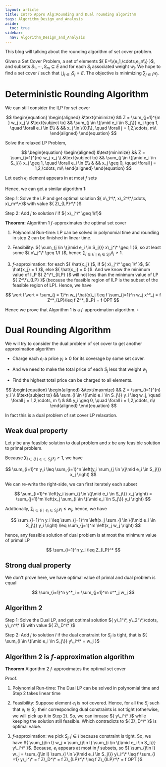 ```yaml
---
layout: article
title: Intro Appro Alg:Rounding and Dual rounding algorithm
tags: Algorithm_Design_and_Analysis
aside:
  toc: true
sidebar:
  nav: Algorithm_Design_and_Analysis
---
```


This blog will talking about the rounding algorithm of set cover problem.

<!--more-->

Given a Set Cover Problem, a set of elements ${ E=\\{e_1,\cdots,e_n\\} }$, and subsets ${ S_1,\cdots, S_m \subseteq E}$ and for each ${ S_j }$ associated weight ${ w_j }$. We hope to find a set cover ${ I }$ such that ${ \bigcup_{j\in I} S_j = E }$. The objective is minimizing ${ \sum_{j \in I} w_j }$.

# Deterministic Rounding Algorithm

We can still consider the ILP for set cover 

<center>$$
\begin{equation}
\begin{aligned}
&\text{minimize} && Z = \sum_{j=1}^{m } w_j x_j \\
&\text{subject to} && \sum_{j \in \{j\mid e_i \in S_j\}} x_j \geq 1, \quad \forall e_i \in E\\
& && x_j \in \{0,1\}, \quad \forall j = 1,2,\cdots, m\\
\end{aligned}
\end{equation}
$$</center>

Solve the relaxed LP Problem,

<center>$$
\begin{equation}
\begin{aligned}
&\text{minimize} && Z = \sum_{j=1}^{m} w_j x_j \\
&\text{subject to} && \sum_{j \in \{j\mid e_i \in S_j\}} x_j \geq 1, \quad \forall e_i \in E\\
& && x_j \geq 0, \quad \forall j = 1,2,\cdots, m\\
\end{aligned}
\end{equation}
$$</center>

Let each ${ e_i }$ element appears in at most ${ f }$ sets

Hence, we can get a similar algorithm ${ 1 }$:

Step 1: Solve the LP and get optimal solution ${ x\_1^\*, x\_2^\*,\cdots,  x\_m^\*}$ with value ${ Z\_{LP}^\* }$

Step 2: Add ${ j }$ to solution ${ I }$ if ${ x\_j^\* \geq 1/f}$

<b>Theorem:</b> Algorithm ${ 1 }$ ${ f }$-approximates the optimal set cover

1. Polynomial Run-time: LP can be solved in polynomial time and rounding in step 2 can be finished in linear time.

2. Feasibility: ${ \sum_{j \in \{j\mid e_i \in S_j\}} x\_j^\* \geq 1 }$, so at least some ${ x\_j^\* \geq 1/f }$, hence ${ \sum_{j \in \{j\mid e_i \in S_j\}} \hat{x}_j \geq 1 }$. 

3. ${ f }$-approximation: for each ${ \hat{x_j} }$, if ${ x\_j^\* \geq 1/f }$, ${ \hat{x_j} = 1 }$, else ${ \hat{x_j} = 0 }$. And we know the minimum value of ILP ${ Z^\*\_{ILP} }$ will not less than the minimum value of LP ${ Z^\*\_{LP} }$ (because the feasible region of ILP is the subset of the feasible region of LP). Hence, we have

<center>$$
\vert I \vert = \sum_{j = 1}^n w_j \hat{x}_j \leq f \sum_{j=1}^n w_j x^*_j = f Z^*_{LP}\leq f Z^*_{ILP} = f OPT
$$</center>

Hence we prove that Algorithm ${ 1 }$ is a ${ f }$-approximation algorithm. ${ \square }$

# Dual Rounding Algorithm

We will try to consider the dual problem of set cover to get another approximation algorithm

* Charge each ${ e_i }$ a price ${ y_i \geq 0 }$ for its coverage by some set cover.

* And we need to make the total price of each ${ S_j }$ less that weight ${ w_j }$

* Find the highest total price can be charged to all elements.

<center>$$
\begin{equation}
\begin{aligned}
&\text{maxmize} && Z = \sum_{i=1}^{n} y_i \\
&\text{subject to} && \sum_{i \in \{i\mid e_i \in S_j\}} y_i \leq w_j, \quad \forall j  = 1,2,\cdots, m \\
& && y_i \geq 0, \quad \forall i = 1,2,\cdots, n\\
\end{aligned}
\end{equation}
$$</center>

In fact this is a dual problem of set cover LP relaxation. 

## Weak dual property

Let ${ y }$ be any feasible solution to dual problem and ${ x }$ be any feasible solution to primal problem.

Because ${\sum_{j \in \{j\mid e_i \in S_j\}} x_j \geq 1 }$, we have 

<center>$$
\sum_{i=1}^n y_i \leq \sum_{i=1}^n \left(y_i \sum_{j \in \{j\mid e_i \in S_j\}} x_j \right)
$$</center>

We can re-write the right-side, we can first iterately each subset 

<center>$$
\sum_{i=1}^n \left(y_i \sum_{j \in \{j\mid e_i \in S_j\}} x_j \right) = \sum_{j=1}^m \left(x_j \sum_{i \in \{i\mid e_i \in S_j\}} y_i \right)
$$</center>

Addtionally, ${ \sum_{i \in \{i\mid e_i \in S_j\}} y_i \leq w_j }$, hence, we have

<center>$$
\sum_{i=1}^n y_i \leq \sum_{j=1}^m \left(x_j \sum_{i \in \{i\mid e_i \in S_j\}} y_i \right) \leq \sum_{j=1}^m \left(x_j w_j \right)
$$</center>

hence, any feasible solution of dual problem is at most the minimum value of primal LP

<center>$$
\sum_{i=1}^n y_i \leq Z_{LP}^*
$$</center>

## Strong dual property

We don't prove here, we have optimal value of primal and dual problem is equal

<center>$$
\sum_{i=1}^n y^*_i = \sum_{j=1}^m x^*_j w_j
$$</center>

## Algorithm ${ 2 }$

Step 1: Solve the Dual LP, and get optimal solution ${ y\_1^\*, y\_2^\*,\cdots,  y\_n^\* }$ with value ${ Z\_D^\* }$

Step 2: Add ${ j }$ to solution ${ I }$ if the dual constraint for ${ S_j }$ is tight, that is ${ \sum_{i \in \{i\mid e_i \in S_j\}} y\_i^\* = w_j }$

## Algorithm ${ 2 }$ is ${ f }$-approximation algorithm

<b>Theorem</b> Algorithm ${ 2 }$ ${ f }$-approximates the optimal set cover

Proof.

1. Polynomial Run-time: The Dual LP can be solved in polynomial time and Step 2 takes linear time

2. Feasibility: Suppose element ${ e_i }$ is not covered. Hence, for all the ${ S_j }$ such that ${ e_i \in S_j }$, their corresponding dual constraints is not tight (otherwise, we will pick up it in Step 2). So, we can inrease ${ y\_i^\* }$ while keeping the solution still feasible. Which contradicts to ${ Z\_D^\* }$ is optimal value. 

3. ${ f }$-approximation: we pick ${ S_j, j\in I }$ because constraint is tight. So, we have ${ \sum_{j\in I} w_j = \sum_{j\in I} \sum_{i \in \{i\mid e_i \in S_j\}} y\_i^\* }$. Because, ${ e_i }$ appears at most in ${ f }$ subsets, so ${ \sum_{j\in I} w_j = \sum_{j\in I} \sum_{i \in \{i\mid e_i \in S_j\}} y\_i^\* \leq f \sum_{i =1} y\_i^\* = f Z\_D^\* = f Z\_{LP}^\* \leq f Z\_{ILP}^\* = f OPT }$